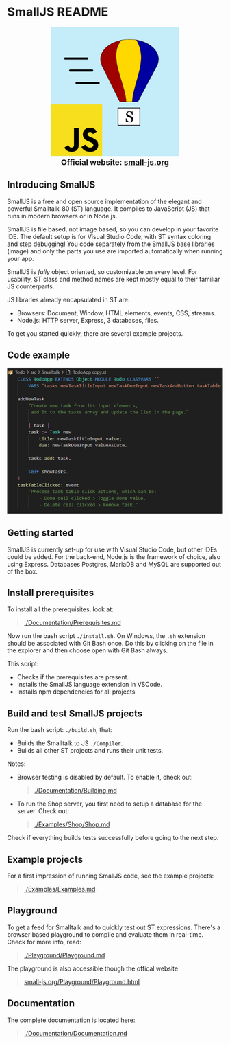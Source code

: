 # SmallJS README

<p align="center" width="100%" style="font-size: large; font-weight: bold;">
	<img src="Documentation/SmallJS.png" alt="SmallJS logo" width="300" height="300"/>
	<br>
	<label>Official website: </label>
	<a href="https://small-js.org" style="font-weight: bold;">small-js.org</a>
</p>

## Introducing SmallJS

SmallJS is a free and open source implementation of the elegant and powerful Smalltalk-80 (ST) language.
It compiles to JavaScript (JS) that runs in modern browsers or in Node.js.

SmallJS is file based, not image based, so you can develop in your favorite IDE.
The default setup is for Visual Studio Code, with ST syntax coloring and step debugging!
You code separately from the SmallJS base libraries (image) and only the parts you use are imported automatically when running your app.

SmallJS is _fully_ object oriented, so customizable on every level.
For usability, ST class and method names are kept mostly equal to their familiar JS counterparts.

JS libraries already encapsulated in ST are:

- Browsers: Document, Window, HTML elements, events, CSS, streams.
- Node.js: HTTP server, Express, 3 databases, files.

To get you started quickly, there are several example projects.

## Code example

![./Documentation/Example.png](./Documentation/Example.png)

## Getting started

SmallJS is currently set-up for use with Visual Studio Code, but other IDEs could be added.
For the back-end, Node.js is the framework of choice, also using Express.
Databases Postgres, MariaDB and MySQL are supported out of the box.

## Install prerequisites

To install all the prerequisites, look at:
>[./Documentation/Prerequisites.md](./Documentation/Prerequisites.md)

Now run the bash script `./install.sh`.
On Windows, the `.sh` extension should be associated with Git Bash once.
Do this by clicking on the file in the explorer and then choose open with Git Bash always.

This script:
- Checks if the prerequisites are present.
- Installs the SmallJS language extension in VSCode.
- Installs npm dependencies for all projects.

## Build and test SmallJS projects

Run the bash script: `./build.sh`, that:
- Builds the Smalltalk to JS `./Compiler`.
- Builds all other ST projects and runs their unit tests.

Notes:
- Browser testing is disabled by default. To enable it, check out:
  > [./Documentation/Building.md](./Documentation/Building.md)
- To run the Shop server, you first need to setup a database for the server. Check out:
  > [./Examples/Shop/Shop.md](./Examples/Shop/Shop.md)

Check if everything builds tests successfully before going to the next step.

## Example projects

For a first impression of running SmallJS code, see the example projects:
>[./Examples/Examples.md](./Examples/Examples.md)

## Playground

To get a feed for Smalltalk and to quickly test out ST expressions.
There's a browser based playground to compile and evaluate them in real-time.
Check for more info, read:
>[./Playground/Playground.md](./Playground/Playground.md)

The playground is also accessible though the offical website
>[small-js.org/Playground/Playground.html](https://small-js.org/Playground/Playground.html)

## Documentation

The complete documentation is located here:
>[./Documentation/Documentation.md](./Documentation/Documentation.md)
